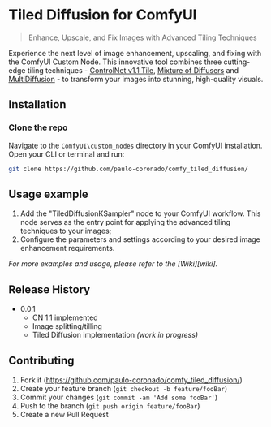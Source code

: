 # Tiled Diffusion for ComfyUI
> Enhance, Upscale, and Fix Images with Advanced Tiling Techniques

Experience the next level of image enhancement, upscaling, and fixing with the ComfyUI Custom Node. This innovative tool combines three cutting-edge tiling techniques - [ControlNet v1.1 Tile](https://github.com/lllyasviel/ControlNet-v1-1-nightly), [Mixture of Diffusers](https://github.com/albarji/mixture-of-diffusers) and [MultiDiffusion](https://multidiffusion.github.io/) - to transform your images into stunning, high-quality visuals.

## Installation

### Clone the repo

Navigate to the `ComfyUI\custom_nodes` directory in your ComfyUI installation. Open your CLI or terminal and run:

```sh
git clone https://github.com/paulo-coronado/comfy_tiled_diffusion/
```

## Usage example

1. Add the "TiledDiffusionKSampler" node to your ComfyUI workflow. This node serves as the entry point for applying the advanced tiling techniques to your images;
2. Configure the parameters and settings according to your desired image enhancement requirements.

_For more examples and usage, please refer to the [Wiki][wiki]._

## Release History

* 0.0.1
    * CN 1.1 implemented
    * Image splitting/tilling
    * Tiled Diffusion implementation *(work in progress)*

## Contributing

1. Fork it (<https://github.com/paulo-coronado/comfy_tiled_diffusion/>)
2. Create your feature branch (`git checkout -b feature/fooBar`)
3. Commit your changes (`git commit -am 'Add some fooBar'`)
4. Push to the branch (`git push origin feature/fooBar`)
5. Create a new Pull Request
